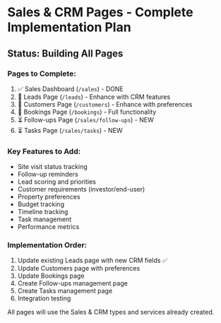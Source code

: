 # Sales & CRM Pages - Complete Implementation Plan

## Status: Building All Pages

### Pages to Complete:
1. ✅ Sales Dashboard (`/sales`) - DONE
2. 🔄 Leads Page (`/leads`) - Enhance with CRM features
3. 🔄 Customers Page (`/customers`) - Enhance with preferences
4. 🔄 Bookings Page (`/bookings`) - Full functionality
5. ⏳ Follow-ups Page (`/sales/follow-ups`) - NEW
6. ⏳ Tasks Page (`/sales/tasks`) - NEW

### Key Features to Add:
- Site visit status tracking
- Follow-up reminders
- Lead scoring and priorities
- Customer requirements (investor/end-user)
- Property preferences
- Budget tracking
- Timeline tracking
- Task management
- Performance metrics

### Implementation Order:
1. Update existing Leads page with new CRM fields ✅
2. Update Customers page with preferences
3. Update Bookings page
4. Create Follow-ups management page
5. Create Tasks management page
6. Integration testing

All pages will use the Sales & CRM types and services already created.



